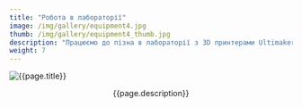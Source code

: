 ```yaml
---
title: "Робота в лабораторії"
image: /img/gallery/equipment4.jpg
thumb: /img/gallery/equipment4_thumb.jpg
description: "Працюємо до пізна в лабораторії з 3D принтерами Ultimaker 2+ та осцилографом Tektronix MDO3014"
weight: 7
---
```


![{{page.title}} ]({{page.image}})

<p style="text-align: center;">{{page.description}}</p>
